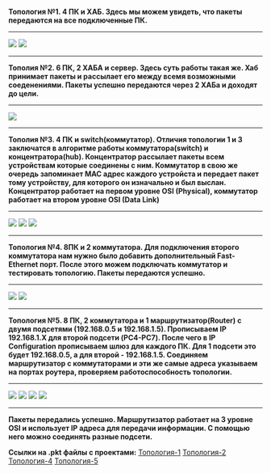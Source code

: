 **Топология №1. 
4 ПК и ХАБ. Здесь мы можем увидеть, что пакеты передаются на все подключенные ПК.**

------------

![](https://github.com/AlexGurtoff/DevOps_online_Kyiv_2021Q3/blob/master/m4/task4.1/ICMP_Sent.jpg)
![](https://github.com/AlexGurtoff/DevOps_online_Kyiv_2021Q3/blob/master/m4/task4.1/Packet_info.jpg)

------------

**Тополия №2.
6 ПК, 2 ХАБА и сервер. Здесь суть работы такая же. Хаб принимает пакеты и рассылает его между всемя возможными соеденениями. Пакеты успешно передаются через 2 ХАБа и доходят до цели.**

------------

![](https://github.com/AlexGurtoff/DevOps_online_Kyiv_2021Q3/blob/master/m4/task4.1/Project2_test.jpg)

------------

**Тополия №3.
4 ПК и switch(коммутатор). Отличия топологии 1 и 3 заключатся в алгоритме работы коммутатора(switch) и концентратора(hub). Концентратор рассылает пакеты всем устройствам которые соединены с ним. Коммутатор в свою же очередь запоминает MAC адрес каждого устройста и передает пакет тому устройству, для которого он изначально и был выслан. Концентратор работает на первом уровне OSI (Physical), коммутатор работает на втором уровне OSI (Data Link)**

------------

![](https://github.com/AlexGurtoff/DevOps_online_Kyiv_2021Q3/blob/master/m4/task4.1/Project3_test.jpg)
![](https://github.com/AlexGurtoff/DevOps_online_Kyiv_2021Q3/blob/master/m4/task4.1/packet_info_project3.jpg)
![](https://github.com/AlexGurtoff/DevOps_online_Kyiv_2021Q3/blob/master/m4/task4.1/test_with_no_ip.jpg)

------------

**Топология №4.
8ПК и 2 коммутатора. Для подключения второго коммутатора нам нужно было добавить дополнительный Fast-Ethernet порт. После этого можем подключать коммутатор и тестировать топологию. Пакеты передаются успешно.**

------------

![](https://github.com/AlexGurtoff/DevOps_online_Kyiv_2021Q3/blob/master/m4/task4.1/Project4_test.jpg)
![](https://github.com/AlexGurtoff/DevOps_online_Kyiv_2021Q3/blob/master/m4/task4.1/packet_info_project4.jpg)

------------

**Топология №5.
8 ПК, 2 коммутатора и 1 маршрутизатор(Router) с двумя подсетями (192.168.0.5 и 192.168.1.5). Прописываем IP 192.168.1.Х для второй подсети (PC4-PC7). После чего в IP Configuration прописываем шлюз для каждого ПК. Для 1 подсети это будет 192.168.0.5, а для второй - 192.168.1.5. Соединяем маршрутизатор с коммутаторами и эти же самые адреса указываем на портах роутера, проверяем работоспособность топологии.**

------------

![](https://github.com/AlexGurtoff/DevOps_online_Kyiv_2021Q3/blob/master/m4/task4.1/IP_config_project5.jpg)
![](https://github.com/AlexGurtoff/DevOps_online_Kyiv_2021Q3/blob/master/m4/task4.1/Router_settings.jpg)
![](https://github.com/AlexGurtoff/DevOps_online_Kyiv_2021Q3/blob/master/m4/task4.1/Project5_test.jpg)
![](https://github.com/AlexGurtoff/DevOps_online_Kyiv_2021Q3/blob/master/m4/task4.1/Packet_info_project5.jpg)

------------

**Пакеты передались успешно. Маршрутизатор работает на 3 уровне OSI и использует IP адреса для передачи информации. С помощью него можно соединять разные подсети.**

**Ссылки на .pkt файлы с проектами:**
[Топология-1](https://github.com/AlexGurtoff/DevOps_online_Kyiv_2021Q3/blob/master/m4/task4.1/Project-1.pkt "Топология-1")
[Топология-2](https://github.com/AlexGurtoff/DevOps_online_Kyiv_2021Q3/blob/master/m4/task4.1/Project-2.pkt "Топология-2")
[Топология-4](https://github.com/AlexGurtoff/DevOps_online_Kyiv_2021Q3/blob/master/m4/task4.1/Project_3.pkt "Топология-4")
[Топология-5](https://github.com/AlexGurtoff/DevOps_online_Kyiv_2021Q3/blob/master/m4/task4.1/Project_4.pkt "Топология-5")